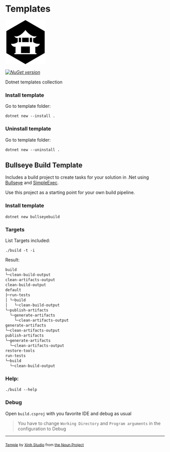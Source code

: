 # Templates

![Templates](logo.png)

_[![NuGet version](https://img.shields.io/nuget/v/BullseyeBuild.Template)](https://www.nuget.org/packages/BullseyeBuild.Template)_

Dotnet templates collection

### Install template

Go to template folder:
```shell 
dotnet new --install .
```
### Uninstall template

Go to template folder:
```shell 
dotnet new --uninstall .
```

## Bullseye Build Template

Includes a build project to create tasks for your solution in .Net using [Bullseye](https://github.com/adamralph/bullseye) and [SimpleExec](https://github.com/adamralph/simple-exec).

Use this project as a starting point for your own build pipeline.

### Install template

```shell 
dotnet new bullseyebuild
```
### Targets
List Targets included:
```shell 
./build -t -i
```
Result:
```shell 
build
└─clean-build-output
clean-artifacts-output
clean-build-output
default
├─run-tests
│ └─build
│   └─clean-build-output
└─publish-artifacts
  └─generate-artifacts
    └─clean-artifacts-output
generate-artifacts
└─clean-artifacts-output
publish-artifacts
└─generate-artifacts
  └─clean-artifacts-output
restore-tools
run-tests
└─build
  └─clean-build-output
  ```
### Help:
```shell 
./build --help
```

### Debug
Open `build.csproj` with you favorite IDE and debug as usual

> You have to change  `Working Directory` and `Program arguments` in the configuration to Debug

---

<sub>[Temple](https://thenounproject.com/icon/temple-2623300/) by [Xinh Studio](https://thenounproject.com/xinhstudio/) from [the Noun Project](https://thenounproject.com/) </sub>